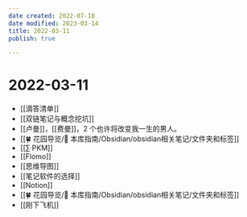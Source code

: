 ```yaml
---
date created: 2022-07-18
date modified: 2023-03-14
title: 2022-03-11
publish: true

---
```


# 2022-03-11

- [[滴答清单]]
- [[双链笔记与概念挖坑]]
- [[卢曼]]，[[费曼]]，2 个也许将改变我一生的男人。
- [[🍀 花园导览/🧰 本库指南/Obsidian/obsidian相关笔记/文件夹和标签]]
- [[∑ PKM]]
- [[Flomo]]
- [[思维导图]]
- [[笔记软件的选择]]
- [[Notion]]
- [[🍀 花园导览/🧰 本库指南/Obsidian/obsidian相关笔记/文件夹和标签]]
- [[刚下飞机]]